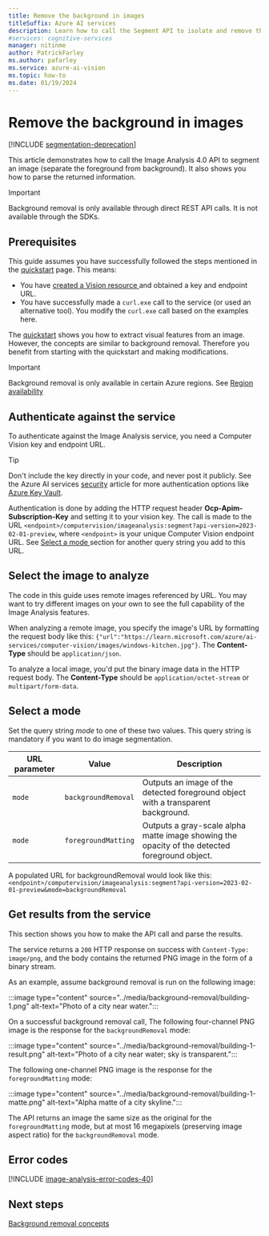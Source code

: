 ```yaml
---
title: Remove the background in images
titleSuffix: Azure AI services
description: Learn how to call the Segment API to isolate and remove the background from images.
#services: cognitive-services
manager: nitinme
author: PatrickFarley
ms.author: pafarley
ms.service: azure-ai-vision
ms.topic: how-to
ms.date: 01/19/2024
---
```


# Remove the background in images

[!INCLUDE [segmentation-deprecation](../includes/segmentation-deprecation.md)]

This article demonstrates how to call the Image Analysis 4.0 API to segment an image (separate the foreground from background). It also shows you how to parse the returned information.

> [!IMPORTANT]
> Background removal is only available through direct REST API calls. It is not available through the SDKs.

## Prerequisites

This guide assumes you have successfully followed the steps mentioned in the [quickstart](../quickstarts-sdk/image-analysis-client-library-40.md) page. This means:

* You have <a href="https://portal.azure.com/#create/Microsoft.CognitiveServicesComputerVision"  title="created a Vision resource"  target="_blank">created a Vision resource </a> and obtained a key and endpoint URL.
* You have successfully made a `curl.exe` call to the service (or used an alternative tool). You modify the `curl.exe` call based on the examples here.

The [quickstart](../quickstarts-sdk/image-analysis-client-library-40.md) shows you how to extract visual features from an image. However, the concepts are similar to background removal. Therefore you benefit from starting with the quickstart and making modifications.

> [!IMPORTANT]
> Background removal is only available in certain Azure regions. See [Region availability](./../overview-image-analysis.md#region-availability)

## Authenticate against the service

To authenticate against the Image Analysis service, you need a Computer Vision key and endpoint URL.

> [!TIP]
> Don't include the key directly in your code, and never post it publicly. See the Azure AI services [security](../../security-features.md) article for more authentication options like [Azure Key Vault](../../use-key-vault.md). 

<!--
#### [C#](#tab/csharp)

Start by creating a [VisionServiceOptions](/dotnet/api/azure.ai.vision.common.visionserviceoptions) object using one of the constructors. For example:

[!code-csharp[](~/azure-ai-vision-sdk/docs/learn.microsoft.com/csharp/image-analysis/how-to/program.cs?name=vision_service_options)]

#### [Python](#tab/python)

Start by creating a [VisionServiceOptions](/python/api/azure-ai-vision/azure.ai.vision.visionserviceoptions) object using one of the constructors. For example:

[!code-python[](~/azure-ai-vision-sdk/docs/learn.microsoft.com/python/image-analysis/how-to/main.py?name=vision_service_options)]

#### [Java](#tab/java)

Start by creating a [VisionServiceOptions](/java/api/com.azure.ai.vision.common.visionserviceoptions) object using one of the constructors. For example:

[!code-java[](~/azure-ai-vision-sdk/docs/learn.microsoft.com/java/image-analysis/how-to/ImageAnalysis.java?name=vision_service_options)]

#### [C++](#tab/cpp)

At the start of your code, use one of the static constructor methods [VisionServiceOptions::FromEndpoint](/cpp/cognitive-services/vision/service-visionserviceoptions#fromendpoint-1) to create a *VisionServiceOptions* object. For example:

[!code-cpp[](~/azure-ai-vision-sdk/docs/learn.microsoft.com/cpp/image-analysis/how-to/how-to.cpp?name=vision_service_options)]

Where we used this helper function to read the value of an environment variable:

[!code-cpp[](~/azure-ai-vision-sdk/docs/learn.microsoft.com/cpp/image-analysis/how-to/how-to.cpp?name=get_env_var)]

#### [REST API](#tab/rest)
-->

Authentication is done by adding the HTTP request header **Ocp-Apim-Subscription-Key** and setting it to your vision key. The call is made to the URL `<endpoint>/computervision/imageanalysis:segment?api-version=2023-02-01-preview`, where `<endpoint>` is your unique Computer Vision endpoint URL. See [Select a mode ](./background-removal.md#select-a-mode) section for another query string you add to this URL.


## Select the image to analyze

The code in this guide uses remote images referenced by URL. You may want to try different images on your own to see the full capability of the Image Analysis features.

<!--
#### [C#](#tab/csharp)

Create a new **VisionSource** object from the URL of the image you want to analyze, using the static constructor [VisionSource.FromUrl](/dotnet/api/azure.ai.vision.common.visionsource.fromurl).

[!code-csharp[](~/azure-ai-vision-sdk/docs/learn.microsoft.com/csharp/image-analysis/how-to/program.cs?name=vision_source)]

**VisionSource** implements **IDisposable**, therefore create the object with a **using** statement or explicitly call **Dispose** method after analysis completes.

> [!TIP]
> You can also analyze a local image by passing in the full-path image file name (see [VisionSource.FromFile](/dotnet/api/azure.ai.vision.common.visionsource.fromfile)), or by copying the image into the SDK's input buffer (see [VisionSource.FromImageSourceBuffer](/dotnet/api/azure.ai.vision.common.visionsource.fromimagesourcebuffer)). For more details, see [Call the Analyze API](./call-analyze-image-40.md?pivots=programming-language-csharp#select-the-image-to-analyze).

#### [Python](#tab/python)

In your script, create a new [VisionSource](/python/api/azure-ai-vision/azure.ai.vision.visionsource) object from the URL of the image you want to analyze.

[!code-python[](~/azure-ai-vision-sdk/docs/learn.microsoft.com/python/image-analysis/how-to/main.py?name=vision_source)]

> [!TIP]
> You can also analyze a local image by passing in the full-path image file name to the **VisionSource** constructor instead of the image URL (see argument name **filename**). Alternatively, you can analyze an image in a memory buffer by constructing **VisionSource** using the argument **image_source_buffer**. For more details, see [Call the Analyze API](./call-analyze-image-40.md?pivots=programming-language-python#select-the-image-to-analyze).

#### [Java](#tab/java)

Create a new **VisionSource** object from the URL of the image you want to analyze, using the static constructor [VisionSource.fromUrl](/java/api/com.azure.ai.vision.common.visionsource#com-azure-ai-vision-common-visionsource-fromurl(java-net-url)).

[!code-java[](~/azure-ai-vision-sdk/docs/learn.microsoft.com/java/image-analysis/how-to/ImageAnalysis.java?name=vision_source)]

**VisionSource** implements **AutoCloseable**, therefore create the object in a try-with-resources block, or explicitly call the **close** method on this object when you're done analyzing the image.

> [!TIP]
> You can also analyze a local image by passing in the full-path image file name (see [VisionSource.fromFile](/java/api/com.azure.ai.vision.common.visionsource#com-azure-ai-vision-common-visionsource-fromfile(java-lang-string)), or by copying the image into the SDK's input buffer (see [VisionSource.fromImageSourceBuffer](/java/api/com.azure.ai.vision.common.visionsource#com-azure-ai-vision-common-visionsource-fromimagesourcebuffer(com-azure-ai-vision-common-imagesourcebuffer))). For more details, see [Call the Analyze API](./call-analyze-image-40.md?pivots=programming-language-java#select-the-image-to-analyze).

#### [C++](#tab/cpp)

Create a new **VisionSource** object from the URL of the image you want to analyze, using the static constructor [VisionSource::FromUrl](/cpp/cognitive-services/vision/input-visionsource#fromurl).

[!code-cpp[](~/azure-ai-vision-sdk/docs/learn.microsoft.com/cpp/image-analysis/how-to/how-to.cpp?name=vision_source)]

> [!TIP]
> You can also analyze a local image by passing in the full-path image file name (see [VisionSource::FromFile](/cpp/cognitive-services/vision/input-visionsource#fromfile)), or by copying the image into the SDK's input buffer (see  [VisionSource::FromImageSourceBuffer](/cpp/cognitive-services/vision/input-visionsource#fromimagesourcebuffer)). For more details, see [Call the Analyze API](./call-analyze-image-40.md?pivots=programming-language-cpp#select-the-image-to-analyze).

#### [REST API](#tab/rest)
-->

When analyzing a remote image, you specify the image's URL by formatting the request body like this: `{"url":"https://learn.microsoft.com/azure/ai-services/computer-vision/images/windows-kitchen.jpg"}`. The **Content-Type** should be `application/json`.

To analyze a local image, you'd put the binary image data in the HTTP request body. The **Content-Type** should be `application/octet-stream` or `multipart/form-data`.



## Select a mode

<!--
### [C#](#tab/csharp)

Create a new [ImageAnalysisOptions](/dotnet/api/azure.ai.vision.imageanalysis.imageanalysisoptions) object and set the property [SegmentationMode](/dotnet/api/azure.ai.vision.imageanalysis.imageanalysisoptions.segmentationmode#azure-ai-vision-imageanalysis-imageanalysisoptions-segmentationmode). This property must be set if you want to do segmentation. See [ImageSegmentationMode](/dotnet/api/azure.ai.vision.imageanalysis.imagesegmentationmode) for supported values.

[!code-csharp[](~/azure-ai-vision-sdk/docs/learn.microsoft.com/csharp/image-analysis/segmentation/Program.cs?name=segmentation_mode)]

### [Python](#tab/python)

Create a new [ImageAnalysisOptions](/python/api/azure-ai-vision/azure.ai.vision.imageanalysisoptions) object and set the property [segmentation_mode](/python/api/azure-ai-vision/azure.ai.vision.imageanalysisoptions#azure-ai-vision-imageanalysisoptions-segmentation-mode). This property must be set if you want to do segmentation. See [ImageSegmentationMode](/python/api/azure-ai-vision/azure.ai.vision.enums.imagesegmentationmode) for supported values.

[!code-python[](~/azure-ai-vision-sdk/docs/learn.microsoft.com/python/image-analysis/segmentation/main.py?name=segmentation_mode)]

### [Java](#tab/java)

Create a new [ImageAnalysisOptions](/java/api/com.azure.ai.vision.imageanalysis.imageanalysisoptions) object and call the [setSegmentationMode](/java/api/com.azure.ai.vision.imageanalysis.imageanalysisoptions#com-azure-ai-vision-imageanalysis-imageanalysisoptions-setsegmentationmode()) method. You must call this method if you want to do segmentation. See [ImageSegmentationMode](/java/api/com.azure.ai.vision.imageanalysis.imagesegmentationmode) for supported values.

[!code-java[](~/azure-ai-vision-sdk/docs/learn.microsoft.com/java/image-analysis/segmentation/ImageAnalysis.java?name=segmentation_mode)]

### [C++](#tab/cpp)

Create a new [ImageAnalysisOptions](/cpp/cognitive-services/vision/imageanalysis-imageanalysisoptions) object and call the [SetSegmentationMode](/cpp/cognitive-services/vision/imageanalysis-imageanalysisoptions#setsegmentationmode) method. You must call this method if you want to do segmentation. See [ImageSegmentationMode](/cpp/cognitive-services/vision/azure-ai-vision-imageanalysis-namespace#enum-imagesegmentationmode) for supported values.

[!code-cpp[](~/azure-ai-vision-sdk/docs/learn.microsoft.com/cpp/image-analysis/segmentation/segmentation.cpp?name=segmentation_mode)]

### [REST](#tab/rest)
-->

Set the query string *mode* to one of these two values. This query string is mandatory if you want to do image segmentation.

|URL parameter | Value               |Description  |
|--------------|---------------------|-------------|
| `mode`       | `backgroundRemoval` | Outputs an image of the detected foreground object with a transparent background. |
| `mode`       | `foregroundMatting` | Outputs a gray-scale alpha matte image showing the opacity of the detected foreground object. |

A populated URL for backgroundRemoval would look like this: `<endpoint>/computervision/imageanalysis:segment?api-version=2023-02-01-preview&mode=backgroundRemoval`


## Get results from the service

This section shows you how to make the API call and parse the results.

<!--
#### [C#](#tab/csharp)

The following code calls the Image Analysis API and saves the resulting segmented image to a file named **output.png**. It also displays some metadata about the segmented image.

[!code-csharp[](~/azure-ai-vision-sdk/docs/learn.microsoft.com/csharp/image-analysis/segmentation/Program.cs?name=segment)]

**SegmentationResult** implements **IDisposable**, therefore  create the object with a **using** statement or explicitly call **Dispose** method after analysis completes.

#### [Python](#tab/python)

The following code calls the Image Analysis API and saves the resulting segmented image to a file named **output.png**. It also displays some metadata about the segmented image.

[!code-python[](~/azure-ai-vision-sdk/docs/learn.microsoft.com/python/image-analysis/segmentation/main.py?name=segment)]

#### [Java](#tab/java)

The following code calls the Image Analysis API and saves the resulting segmented image to a file named **output.png**. It also displays some metadata about the segmented image.

[!code-java[](~/azure-ai-vision-sdk/docs/learn.microsoft.com/java/image-analysis/segmentation/ImageAnalysis.java?name=segment)]

**SegmentationResult** implements **AutoCloseable**, therefore create the object in a try-with-resources block, or explicitly call the **close** method on this object when you're done analyzing the image.

#### [C++](#tab/cpp)

The following code calls the Image Analysis API and saves the resulting segmented image to a file named **output.png**. It also displays some metadata about the segmented image.

[!code-cpp[](~/azure-ai-vision-sdk/docs/learn.microsoft.com/cpp/image-analysis/segmentation/segmentation.cpp?name=segment)]

#### [REST](#tab/rest)
-->

The service returns a `200` HTTP response on success with `Content-Type: image/png`, and the body contains the returned PNG image in the form of a binary stream.


As an example, assume background removal is run on the following image:

:::image type="content" source="../media/background-removal/building-1.png" alt-text="Photo of a city near water.":::

On a successful background removal call, The following four-channel PNG image is the response for the `backgroundRemoval` mode:

:::image type="content" source="../media/background-removal/building-1-result.png" alt-text="Photo of a city near water; sky is transparent.":::

The following one-channel PNG image is the response for the `foregroundMatting` mode:

:::image type="content" source="../media/background-removal/building-1-matte.png" alt-text="Alpha matte of a city skyline.":::

The API returns an image the same size as the original for the `foregroundMatting` mode, but at most 16 megapixels (preserving image aspect ratio) for the `backgroundRemoval` mode.

## Error codes

[!INCLUDE [image-analysis-error-codes-40](../includes/image-analysis-error-codes-40.md)]



## Next steps

[Background removal concepts](../concept-background-removal.md)


